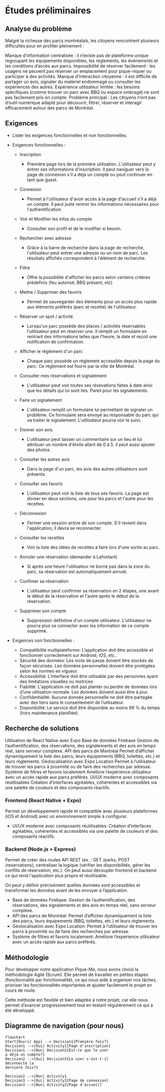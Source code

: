 # Études préliminaires

## Analyse du problème

Malgré la richesse des parcs montréalais, les citoyens rencontrent plusieurs difficultés pour en profiter pleinement :

Manque d’information centralisée : il n’existe pas de plateforme unique regroupant les équipements disponibles, les règlements, les événements et les conditions d’accès aux parcs.
Impossibilité de réserver facilement : les usagers ne peuvent pas réserver un emplacement pour pique-niquer ou participer à des activités.
Manque d’interaction citoyenne : il est difficile de partager un avis, signaler du matériel endommagé ou consulter les expériences des autres.
Expérience utilisateur limitée : les besoins spécifiques (comme trouver un parc avec BBQ ou espace ombragé) ne sont pas facilement pris en compte.
Problème principal :
Les citoyens n’ont pas d’outil numérique adapté pour découvrir, filtrer, réserver et interagir efficacement autour des parcs de Montréal.
## Exigences

- Lister les exigences fonctionnelles et non fonctionnelles.
- Exigences fonctionnelles :
  - Inscription
    -  Première page lors de la première utilisation. L'utilisateur peut y entrer ses informations d'inscription. Il peut naviguer vers la page de connexion s'il a déjà un compte ou peut continuer en tant que guest.
  - Connexion
    - Permet à l'utilisateur d'avoir accès à la page d'accueil s'il a déjà un compte. Il peut juste rentrer les informations nécessaires pour l'authentification.

  - Voir et Modifier les infos du compte
    - Consulter son profil et de le modifier si besoin.
  - Rechercher avec adresse
    - Grâce à la barre de recherche dans la page de recherche, l'utilisateur peut entrer une adresse ou un nom de parc. Les résultats affichés correspondent à l'élément de recherche.
  - Filtre
    - Offre la possibilité d'afficher les parcs selon certains critères prédefinis (feu autorisé, BBQ présent, etc)
  - Mettre / Supprimer des favoris
    - Permet de sauvegarder des éléments pour un accès plus rapide aux éléments préférés (parc et recette) de l'utilisateur.
  - Réserver un spot / activité
    - Lorsqu'un parc possède des places / activités réservables l'utilisateur peut en réserver une. Il remplit un formulaire en rentrant des informations telles que l'heure, la date et reçoit une notification de confirmation.
  - Afficher le règlement d'un parc
    - Chaque parc possède un règlement accessible depuis la page du parc. Ce règlement est fourni par la ville de Montréal.
  - Consulter mes réservations et signalement
    - L'utilisateur peut voir toutes ses résevations faites à date ainsi que les détails qui lui sont liés. Pareil pour les signalements.
  - Faire un signalement
    - L'utilisateur remplit un formulaire lui permettant de signaler un problème. Ce formulaire sera envoyé au responsable du parc qui va traiter le signalement. L'utilisateur pourra voir le suivi.
  - Donner son avis
    - L'utilisateur peut laisser un commentaire sur un lieu et lui attribuer un nombre d'étoile allant de 0 à 5. Il peut aussi ajouter des photos.
  - Consulter les autres avis
    - Dans la page d'un parc, les avis des autres utilisateurs sont présents.
  - Consulter ses favoris
    - L'utilisateur peut voir la liste de tous ses favoris. La page est diviser en deux sections, une pour les parcs et l'autre pour les recettes.
  - Déconnexion
    - Fermer une session active de son compte. S'il revient dans l'application, il devra se reconnecter.
  - Consulter les recettes
    - Voir la liste des idées de recettes à faire lors d'une sortie au parc.
  - Annuler une réservation (demander à Lafontant)
    - Si après une heure l'utilisateur ne borne pas dans la zone du parc, sa réservation est automatiquement annulé.
  - Confimer sa réservation
    - L'utilisateur peut confirmer sa réservation en 2 étapes, une avant le début de la réservation et l'autre après le début de la réservation.
  - Supprimer son compte
    - Suppression définitive d'un compte utilisateur. L'utilisateur ne pourra plus se connecter avec les information de ce compte supprimé.

- Exigences non fonctionnelles :
  - Compatibilité multiplateforme: L’application doit être accessible et fonctionner correctement sur Android, iOS, etc..
  - Sécurité des données: Les mots de passe doivent être stockés de façon sécurisée. Les données personnelles doivent être protégées selon les normes en vigueur.
  - Accessibilité: L’interface doit être utilisable par des personnes ayant des limitations visuelles ou motrices
  - Fiabilité: L'application ne doit pas planter ou perdre de données lors d’une utilisation normale. Les données doivent aussi être à jour.
  - Confidentialité: Aucune donnée personnelle ne doit être partagée avec des tiers sans le consentement de l’utilisateur.
  - Disponibilité: Le service doit être disponible au moins 99 % du temps (hors maintenance planifiée).

## Recherche de solutions

Utilisation de React Native avec Expo
Base de données Firebase
Gestion de l’authentification, des réservations, des signalements et des avis en temps réel, sans serveur complexe.
API des parcs de Montréal
Permet d’afficher dynamiquement la liste des parcs, leurs équipements (BBQ, toilettes, etc.) et leurs règlements.
Géolocalisation avec Expo Location
Permet à l’utilisateur de trouver les parcs à proximité ou de faire des recherches par adresse.
Système de filtres et favoris localement
Améliore l’expérience utilisateur avec un accès rapide aux parcs préférés.
UI/UX moderne avec composants réutilisables
Création d’interfaces agréables, cohérentes et accessibles via une palette de couleurs et des composants réactifs.
### Frontend (React Native + Expo)
Permet un développement rapide et compatible avec plusieurs plateformes (iOS et Android) avec un environnement simple à configurer.
- UI/UX moderne avec composants réutilisables: Création d’interfaces agréables, cohérentes et accessibles via une palette de couleurs et des composants réactifs.


### Backend (Node.js + Express)
Permet de créer des routes API REST (ex. : GET /parks, POST /reservations), centraliser la logique (vérifier les disponibilités, gérer les conflits de réservation, etc.). On peut aussi découpler frontend et backend ce qui rend l'application plus propre et réutilisable.

On peut y définir précisément quelles données sont accessibles et transformer les données avant de les envoyer à l’application.

- Base de données Firebase: Gestion de l’authentification, des réservations, des signalements et des avis en temps réel, sans serveur complexe.
- API des parcs de Montréal: Permet d’afficher dynamiquement la liste des parcs, leurs équipements (BBQ, toilettes, etc.) et leurs règlements.
- Géolocalisation avec Expo Location: Permet à l’utilisateur de trouver les parcs à proximité ou de faire des recherches par adresse.
- Système de filtres et favoris localement: Améliore l’expérience utilisateur avec un accès rapide aux parcs préférés.




## Méthodologie
Pour développer notre application Pique-Me, nous avons choisi la méthodologie Agile (Scrum). Elle permet de travailler en petites étapes (fonctionnalité par fonctionnalité), ce qui nous aide à organiser nos tâches, prioriser les fonctionnalités importantes et ajuster facilement le projet en cours de route.

Cette méthode est flexible et bien adaptée à notre projet, car elle nous permet d’avancer progressivement tout en testant régulièrement ce qui a été développé.

## Diagramme de navigation (pour nous)
```mermaid
flowchart
Start[Ouvrir App] --> Decision1{Première fois?}
Decision1 -->|Oui| Activity1[Page d'inscription]
Decision1 -->|Non| Decision2{Est-ce que le user
a déjà un compte?}
Decision2 -->|Oui| Decision3{Le user s'est-t-il
déconnecté la
dernière fois?}

Decision2 -->|Non| Activity1
Decision3 -->|Oui| Activity3[Page de connexion]
Decision3 -->|Non| Activity2[Page d'accueil]
```